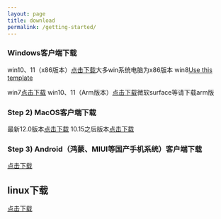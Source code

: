 ```yaml
---
layout: page
title: download
permalink: /getting-started/
---
```


### Windows客户端下载

win10、11（x86版本）[点击下载](https://github.com/amitmerchant1990/reverie)大多win系统电脑为x86版本
win8[Use this template](https://github.com/amitmerchant1990/reverie/generate) 

win7[点击下载](https://github.com/amitmerchant1990/reverie)
win10、11（Arm版本）[点击下载](https://github.com/amitmerchant1990/reverie)微软surface等请下载arm版


### Step 2) MacOS客户端下载

最新12.0版本[点击下载](https://github.com/amitmerchant1990/reverie)
10.15之后版本[点击下载](https://github.com/amitmerchant1990/reverie)

### Step 3) Android（鸿蒙、MIUI等国产手机系统）客户端下载
[点击下载](https://github.com/amitmerchant1990/reverie)


## linux下载

[点击下载](https://github.com/amitmerchant1990/reverie)
